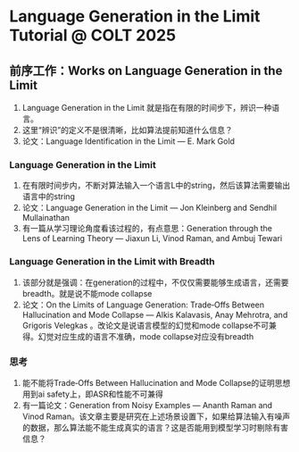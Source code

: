 # Language Generation in the Limit Tutorial @ COLT 2025

## 前序工作：Works on Language Generation in the Limit
1. Language Generation in the Limit 就是指在有限的时间步下，辨识一种语言。
2. 这里“辨识”的定义不是很清晰，比如算法提前知道什么信息？
3. 论文：Language Identification in the Limit — E. Mark Gold

### Language Generation in the Limit
1. 在有限时间步内，不断对算法输入一个语言L中的string，然后该算法需要输出语言中的string
2. 论文：Language Generation in the Limit — Jon Kleinberg and Sendhil Mullainathan
3. 有一篇从学习理论角度看该过程的，有点意思：Generation through the Lens of Learning Theory — Jiaxun Li, Vinod Raman, and Ambuj Tewari 

### Language Generation in the Limit with Breadth
1. 该部分就是强调：在generation的过程中，不仅仅需要能够生成语言，还需要breadth。就是说不能mode collapse
2. 论文：On the Limits of Language Generation: Trade‑Offs Between Hallucination and Mode Collapse — Alkis Kalavasis, Anay Mehrotra, and Grigoris Velegkas 。改论文是说语言模型的幻觉和mode collapse不可兼得。幻觉对应生成的语言不准确，mode collapse对应没有breadth


### 思考
1. 能不能将Trade‑Offs Between Hallucination and Mode Collapse的证明思想用到ai safety上，即ASR和性能不可兼得
2. 有一篇论文：Generation from Noisy Examples — Ananth Raman and Vinod Raman。该文章主要是研究在上述场景设置下，如果给算法输入有噪声的数据，那么算法能不能生成真实的语言？这是否能用到模型学习时剔除有害信息？
